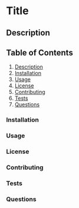 # Title



<!-- Part of criteria requires this section be titled, but I'd rather it not be. -->
## Description




## Table of Contents
1. [Description](#description)
2. [Installation](#installation)
3. [Usage](#usage)
4. [License](#license)
5. [Contributing](#contributing)
6. [Tests](#tests)
7. [Questions](#questions)

### Installation

### Usage

### License

### Contributing

### Tests

### Questions

<!-- [](#) -->

